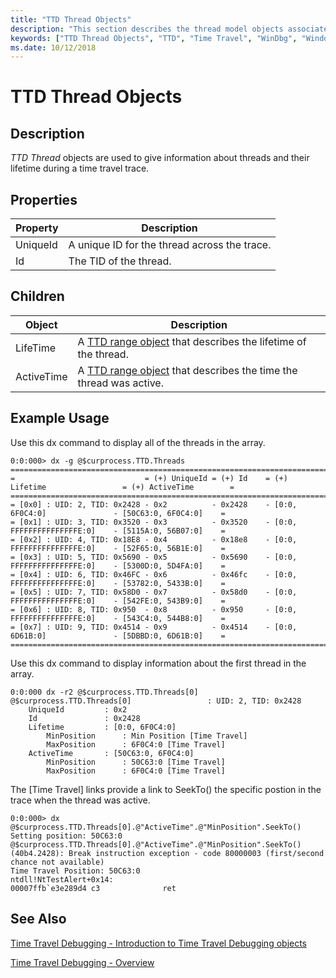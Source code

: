 ```yaml
---
title: "TTD Thread Objects"
description: "This section describes the thread model objects associated with time travel debugging."
keywords: ["TTD Thread Objects", "TTD", "Time Travel", "WinDbg", "Windows Debugging"]
ms.date: 10/12/2018
---
```


# TTD Thread Objects

## Description

*TTD Thread* objects are used to give information about threads and their lifetime during a time travel trace.

## Properties

| Property | Description |
| --- | --- |
| UniqueId | A unique ID for the thread across the trace. |
| Id | The TID of the thread. |


## Children

| Object | Description |
| --- | --- |
| LifeTime | A [TTD range object](time-travel-debugging-range-objects.md) that describes the lifetime of the thread. |
| ActiveTime | A [TTD range object](time-travel-debugging-range-objects.md) that describes the time the thread was active. |


## Example Usage

Use this dx command to display all of the threads in the array.

```dbgcmd
0:0:000> dx -g @$curprocess.TTD.Threads
=================================================================================================================
=                             = (+) UniqueId = (+) Id    = (+) Lifetime                 = (+) ActiveTime        =
=================================================================================================================
= [0x0] : UID: 2, TID: 0x2428 - 0x2          - 0x2428    - [0:0, 6F0C4:0]               - [50C63:0, 6F0C4:0]    =
= [0x1] : UID: 3, TID: 0x3520 - 0x3          - 0x3520    - [0:0, FFFFFFFFFFFFFFFE:0]    - [5115A:0, 56B07:0]    =
= [0x2] : UID: 4, TID: 0x18E8 - 0x4          - 0x18e8    - [0:0, FFFFFFFFFFFFFFFE:0]    - [52F65:0, 56B1E:0]    =
= [0x3] : UID: 5, TID: 0x5690 - 0x5          - 0x5690    - [0:0, FFFFFFFFFFFFFFFE:0]    - [5300D:0, 5D4FA:0]    =
= [0x4] : UID: 6, TID: 0x46FC - 0x6          - 0x46fc    - [0:0, FFFFFFFFFFFFFFFE:0]    - [53782:0, 5433B:0]    =
= [0x5] : UID: 7, TID: 0x58D0 - 0x7          - 0x58d0    - [0:0, FFFFFFFFFFFFFFFE:0]    - [542FE:0, 543B9:0]    =
= [0x6] : UID: 8, TID: 0x950  - 0x8          - 0x950     - [0:0, FFFFFFFFFFFFFFFE:0]    - [543C4:0, 544B8:0]    =
= [0x7] : UID: 9, TID: 0x4514 - 0x9          - 0x4514    - [0:0, 6D61B:0]               - [5DBBD:0, 6D61B:0]    =
=================================================================================================================
```

Use this dx command to display information about the first thread in the array.

```dbgcmd
0:0:000 dx -r2 @$curprocess.TTD.Threads[0]
@$curprocess.TTD.Threads[0]                 : UID: 2, TID: 0x2428
    UniqueId         : 0x2
    Id               : 0x2428
    Lifetime         : [0:0, 6F0C4:0]
        MinPosition      : Min Position [Time Travel]
        MaxPosition      : 6F0C4:0 [Time Travel]
    ActiveTime       : [50C63:0, 6F0C4:0]
        MinPosition      : 50C63:0 [Time Travel]
        MaxPosition      : 6F0C4:0 [Time Travel]
```

The [Time Travel] links provide a link to SeekTo() the specific postion in the trace when the thread was active. 

```dbgcmd
0:0:000> dx @$curprocess.TTD.Threads[0].@"ActiveTime".@"MinPosition".SeekTo()
Setting position: 50C63:0
@$curprocess.TTD.Threads[0].@"ActiveTime".@"MinPosition".SeekTo()
(40b4.2428): Break instruction exception - code 80000003 (first/second chance not available)
Time Travel Position: 50C63:0
ntdll!NtTestAlert+0x14:
00007ffb`e3e289d4 c3              ret
```


## See Also

[Time Travel Debugging - Introduction to Time Travel Debugging objects](time-travel-debugging-object-model.md)

[Time Travel Debugging - Overview](time-travel-debugging-overview.md)


